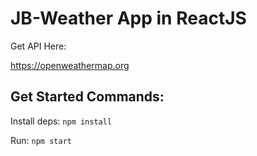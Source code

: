 # JB-Weather App in ReactJS

Get API Here:

https://openweathermap.org

## Get Started Commands:

Install deps: `npm install`

Run: `npm start`
